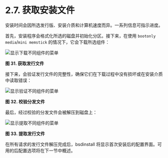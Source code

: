 # 2.7. 获取安装文件


安装时间会因所选发行版、安装介质和计算机速度而异。一系列信息可指示进度。

首先，安装程序会格式化所选的磁盘并初始化分区。接下来，在使用 `bootonly media`/`mini memstick` 的情况下，它会下载所选组件：

![显示下载不同组件的菜单](https://docs.freebsd.org/images/books/handbook/bsdinstall/bsdinstall-distfile-fetching.png)

**图 31. 获取发行文件**

接下来，会验证发行文件的完整性，确保它们在下载过程中没有损坏或在安装介质中读取错误：

![显示验证不同组件的菜单](https://docs.freebsd.org/images/books/handbook/bsdinstall/bsdinstall-distfile-verifying.png)

**图 32. 校验分发文件**

最后，经过校验的分发文件会被解压到磁盘上：

![显示提取不同组件的菜单](https://docs.freebsd.org/images/books/handbook/bsdinstall/bsdinstall-distfile-extracting.png)

**图 33. 提取发行文件**

在所有请求的发行文件解压完成后，bsdinstall 将显示首次安装后的配置界面。可用的后配置选项将在下一节中概述。
